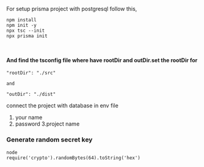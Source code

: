 For setup prisma project with postgresql follow this,

```
npm install
npm init -y
npx tsc --init
npx prisma init



```

#### And find the tsconfig file where have rootDir and outDir.set the rootDir for

```
"rootDir": "./src"

and

"outDir": "./dist"

```

connect the project with database in env file

1. your name
2. password
   3.project name

### Generate random secret key

```
node
require('crypto').randomBytes(64).toString('hex')
```
